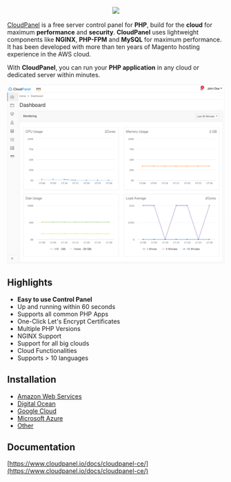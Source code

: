 <p align="center">
  <a href="https://www.cloudpanel.io" target="_blank">
    <img src="https://www.cloudpanel.io/assets/images/logo.svg?v=0.0.2">
  </a>
</p>

[CloudPanel](https://www.cloudpanel.io) is a free server control panel for **PHP**, build for the **cloud** for maximum **performance** and **security**.
**CloudPanel** uses lightweight components like **NGINX**, **PHP-FPM** and **MySQL** for maximum performance.
It has been developed with more than ten years of Magento hosting experience in the AWS cloud.

With **CloudPanel**, you can run your **PHP application** in any cloud or dedicated server within minutes.

<p align="center">
  <a href="https://www.cloudpanel.io" target="_blank">
    <img src="/assets/images/cloudpanel.svg?v=0.0.4">
  </a>
</p>

## Highlights

* **Easy to use Control Panel**
* Up and running within 60 seconds
* Supports all common PHP Apps
* One-Click Let's Encrypt Certificates
* Multiple PHP Versions
* NGINX Support
* Support for all big clouds
* Cloud Functionalities
* Supports > 10 languages

## Installation

* [Amazon Web Services](https://www.cloudpanel.io/docs/cloudpanel-ce/installation-aws)
* [Digital Ocean](https://www.cloudpanel.io/docs/cloudpanel-ce/installation-digital-ocean)
* [Google Cloud](https://www.cloudpanel.io/docs/cloudpanel-ce/installation-google-cloud)
* [Microsoft Azure](https://www.cloudpanel.io/docs/cloudpanel-ce/installation-microsoft-azure)
* [Other](https://www.cloudpanel.io/docs/cloudpanel-ce/installation-other)

## Documentation

[https://www.cloudpanel.io/docs/cloudpanel-ce/](https://www.cloudpanel.io/docs/cloudpanel-ce/)
